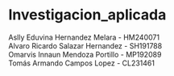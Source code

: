 # Investigacion_aplicada
Aslly Eduvina Hernandez Melara - HM240071
<br>
Alvaro Ricardo Salazar Hernandez - SH191788
<br>
Omarvis Innaun Mendoza Portillo - MP192089
<br>
Tomás Armando Campos Lopez - CL231461
<br>
